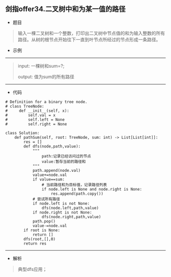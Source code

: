 剑指offer34.二叉树中和为某一值的路径
----------
 - 题目
>输入一棵二叉树和一个整数，打印出二叉树中节点值的和为输入整数的所有路径。从树的根节点开始往下一直到叶节点所经过的节点形成一条路径。
 - 示例
 ----------
> input: 一棵树和sum=?;
> 
> output: 值为sum的所有路径
 ----------
 - 代码
 >
>
    # Definition for a binary tree node.
    # class TreeNode:
    #     def __init__(self, x):
    #         self.val = x
    #         self.left = None
    #         self.right = None
    
    class Solution:
        def pathSum(self, root: TreeNode, sum: int) -> List[List[int]]:
            res = []
            def dfs(node,path,value):
                """
                    path:记录已经访问过的节点
                    value:暂存当前的路径和
                """
                path.append(node.val)
                value+=node.val
                if value==sum:
                    # 当前路径和为目标值，记录路径列表
                    if node.left is None and node.right is None:
                        res.append(path.copy())
                # 尝试所有路径
                if node.left is not None:
                    dfs(node.left,path,value)
                if node.right is not None:
                    dfs(node.right,path,value)
                path.pop()
                value-=node.val
            if root is None:
                return []
            dfs(root,[],0)
            return res
    

    
  ----------
 - 解析
 > 典型dfs应用；
> 
> 
